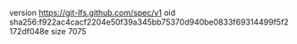 version https://git-lfs.github.com/spec/v1
oid sha256:f922ac4cacf2204e50f39a345bb75370d940be0833f69314499f5f2172df048e
size 7075
